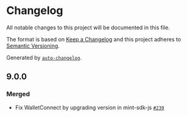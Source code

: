 # Changelog

All notable changes to this project will be documented in this file.

The format is based on [Keep a Changelog](https://keepachangelog.com/en/1.0.0/)
and this project adheres to [Semantic Versioning](https://semver.org/spec/v2.0.0.html).

Generated by [`auto-changelog`](https://github.com/CookPete/auto-changelog).

## 9.0.0

### Merged

- Fix WalletConnect by upgrading version in mint-sdk-js [`#239`](https://github.com/KyuzanInc/mint-sdk-js/pull/239)

